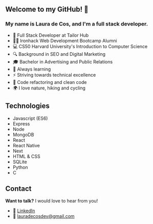 ## Welcome to my GitHub! 👋

### My name is Laura de Cos, and I'm a full stack developer.

- 📍 Full Stack Developer at Tailor Hub
- 👩‍💻 Ironhack Web Development Bootcamp Alumni
- 💻 CS50 Harvard University's Introduction to Computer Science
- 🔍 Background in SEO and Digital Marketing
- 🎓 Bachelor in Advertising and Public Relations
- 🌱 Always learning
- ⚡ Striving towards technical excellence
- 💖 Code refactoring and clean code
- 🌍 I love nature, hiking and cycling

## Technologies

- Javascript (ES6)
- Express
- Node
- MongoDB
- React
- React Native
- Next
- HTML & CSS
- SQLite
- Python
- C


## Contact

**Want to talk?** I would love to hear from you!
- 🔗 [LinkedIn](https://www.linkedin.com/in/laura-de-cos-carrera/)
- 📧 lauradecosdev@gmail.com

<!--
**lauradecc/lauradecc** is a ✨ _special_ ✨ repository because its `README.md` (this file) appears on your GitHub profile.

Here are some ideas to get you started:

- 🔭 I’m currently working on ...
- 🌱 I’m currently learning ...
- 👯 I’m looking to collaborate on ...
- 🤔 I’m looking for help with ...
- 💬 Ask me about ...
- 📫 How to reach me: ...
- 😄 Pronouns: ...
- ⚡ Fun fact: ...
-->

